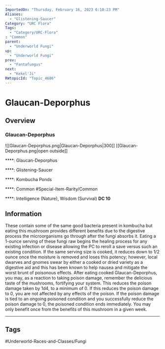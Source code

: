 ```yaml
---
ImportedOn: "Thursday, February 16, 2023 6:10:23 PM"
Aliases:
  - "Glistening-Saucer"
Category: "URC Flora"
Tags:
  - "Category/URC-Flora"
: "Common"
parent:
  - "Underworld Fungi"
up:
  - "Underworld Fungi"
prev:
  - "Fantafungus"
next:
  - "Kekel'Ji"
RWtopicId: "Topic_4686"
---
```

# Glaucan-Deporphus
## Overview
### Glaucan-Deporphus
![[Glaucan-Deporphus.png|Glaucan-Deporphus|300]]
[[Glaucan-Deporphus.png|open outside]]

****: Glaucan-Deporphus

****: Glistening-Saucer

****: Kombucha Ponds

****: Common
#Special-Item-Rarity/Common

****: Intelligence (Nature), Wisdom (Survival) **DC 10**

## Information
These contain some of the same good bacteria present in kombucha but eating this mushroom provides different benefits due to the digestive process the microorganisms go through after the fungi absorbs it. Eating a 1-ounce serving of these fungi raw begins the healing process for any existing infection or disease allowing the PC to reroll a save versus such an existing condition. If the same serving size is cooked, it reduces down to 1/2 ounce once the moisture is removed and loses this potency; however, local dwarves and gnomes swear by either a cooked or dried variety as a digestive aid and this has been known to help nausea and mitigate the worst brunt of poisonous effects. After eating cooked Glaucan-Deporphus, you may, as a reaction to taking poison damage, remember the delicious taste of the mushrooms, fortifying your system. This reduces the poison damage taken by 1d4, to a minimum of 0. If this reduces the poison damage to 0, you are not affected by any effects of the poison. If the poison damage is tied to an ongoing poisoned condition and you successfully reduce the poison damage to 0, the poisoned condition ends immediately. You may only benefit once from the benefits of this mushroom in a given week.


---
## Tags
#Underworld-Races-and-Classes/Fungi

